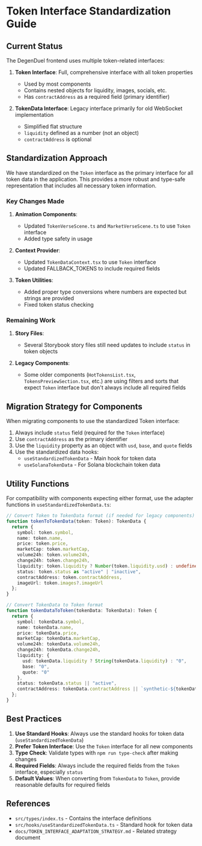 # Token Interface Standardization Guide

## Current Status

The DegenDuel frontend uses multiple token-related interfaces:

1. **Token Interface**: Full, comprehensive interface with all token properties
   - Used by most components
   - Contains nested objects for liquidity, images, socials, etc.
   - Has `contractAddress` as a required field (primary identifier)

2. **TokenData Interface**: Legacy interface primarily for old WebSocket implementation
   - Simplified flat structure
   - `liquidity` defined as a number (not an object)
   - `contractAddress` is optional

## Standardization Approach

We have standardized on the `Token` interface as the primary interface for all token data in the application. This provides a more robust and type-safe representation that includes all necessary token information.

### Key Changes Made

1. **Animation Components**:
   - Updated `TokenVerseScene.ts` and `MarketVerseScene.ts` to use `Token` interface
   - Added type safety in usage

2. **Context Provider**:
   - Updated `TokenDataContext.tsx` to use `Token` interface
   - Updated FALLBACK_TOKENS to include required fields

3. **Token Utilities**:
   - Added proper type conversions where numbers are expected but strings are provided
   - Fixed token status checking

### Remaining Work

1. **Story Files**:
   - Several Storybook story files still need updates to include `status` in token objects

2. **Legacy Components**:
   - Some older components (`HotTokensList.tsx`, `TokensPreviewSection.tsx`, etc.) are using filters and sorts that expect `Token` interface but don't always include all required fields

## Migration Strategy for Components

When migrating components to use the standardized Token interface:

1. Always include `status` field (required for the `Token` interface)
2. Use `contractAddress` as the primary identifier
3. Use the `liquidity` property as an object with `usd`, `base`, and `quote` fields
4. Use the standardized data hooks:
   - `useStandardizedTokenData` - Main hook for token data
   - `useSolanaTokenData` - For Solana blockchain token data

## Utility Functions

For compatibility with components expecting either format, use the adapter functions in `useStandardizedTokenData.ts`:

```typescript
// Convert Token to TokenData format (if needed for legacy components)
function tokenToTokenData(token: Token): TokenData {
  return {
    symbol: token.symbol,
    name: token.name,
    price: token.price,
    marketCap: token.marketCap,
    volume24h: token.volume24h,
    change24h: token.change24h,
    liquidity: token.liquidity ? Number(token.liquidity.usd) : undefined,
    status: token.status as "active" | "inactive",
    contractAddress: token.contractAddress,
    imageUrl: token.images?.imageUrl
  };
}

// Convert TokenData to Token format
function tokenDataToToken(tokenData: TokenData): Token {
  return {
    symbol: tokenData.symbol,
    name: tokenData.name,
    price: tokenData.price,
    marketCap: tokenData.marketCap,
    volume24h: tokenData.volume24h,
    change24h: tokenData.change24h,
    liquidity: {
      usd: tokenData.liquidity ? String(tokenData.liquidity) : "0",
      base: "0",
      quote: "0"
    },
    status: tokenData.status || "active",
    contractAddress: tokenData.contractAddress || `synthetic-${tokenData.symbol}`,
  };
}
```

## Best Practices

1. **Use Standard Hooks**: Always use the standard hooks for token data (`useStandardizedTokenData`)
2. **Prefer Token Interface**: Use the `Token` interface for all new components
3. **Type Check**: Validate types with `npm run type-check` after making changes
4. **Required Fields**: Always include the required fields from the `Token` interface, especially `status`
5. **Default Values**: When converting from `TokenData` to `Token`, provide reasonable defaults for required fields

## References

- `src/types/index.ts` - Contains the interface definitions
- `src/hooks/useStandardizedTokenData.ts` - Standard hook for token data
- `docs/TOKEN_INTERFACE_ADAPTATION_STRATEGY.md` - Related strategy document